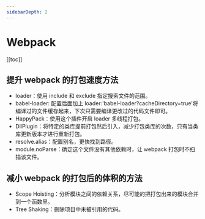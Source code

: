 ```yaml
---
sidebarDepth: 2
---
```


# Webpack

[[toc]]

## 提升 webpack 的打包速度方法

- loader：使用 include 和 exclude 指定搜索文件的范围。
- babel-loader: 配置后面加上 loader:'babel-loader?cacheDirectory=true'将编译过的文件缓存起来，下次只需要编译更改过的代码文件即可。
- HappyPack：使用这个插件开启 loader 多线程打包。
- DllPlugin：将特定的类库提前打包然后引入，减少打包类库的次数，只有当类库更新版本才进行重新打包。
- resolve.alias：配置别名，更快找到路径。
- module.noParse：确定这个文件没有其他依赖时，让 webpack 打包时不扫描该文件。

## 减小 webpack 的打包后的体积的方法

- Scope Hoisting：分析模块之间的依赖关系，尽可能的把打包出来的模块合并到一个函数里。
- Tree Shaking：删除项目中未被引用的代码。
